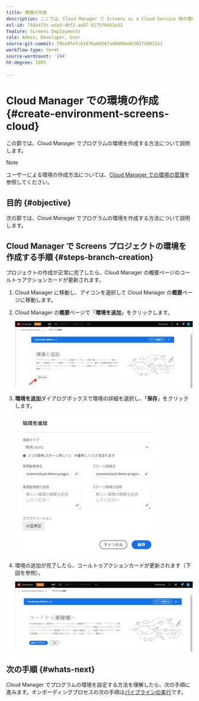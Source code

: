 ```yaml
---
title: 環境の作成
description: ここでは、Cloud Manager で Screens as a Cloud Service 用の環境を作成する方法について説明します。
exl-id: 744a473c-edad-4bf2-ae87-0175f6451e32
feature: Screens Deployments
role: Admin, Developer, User
source-git-commit: f9ba9fefc61876a60567a40000ed6303740032e1
workflow-type: tm+mt
source-wordcount: '194'
ht-degree: 100%

---
```


# Cloud Manager での環境の作成 {#create-environment-screens-cloud}

この節では、Cloud Manager でプログラムの環境を作成する方法について説明します。

>[!NOTE]
>ユーザーによる環境の作成方法については、[Cloud Manager での環境の管理](https://experienceleague.adobe.com/docs/experience-manager-cloud-service/content/implementing/using-cloud-manager/manage-environments.html?lang=ja)を参照してください。

## 目的 {#objective}

次の節では、Cloud Manager でプログラムの環境を作成する方法について説明します。

## Cloud Manager で Screens プロジェクトの環境を作成する手順 {#steps-branch-creation}

プロジェクトの作成が正常に完了したら、Cloud Manager の概要ページのコールトゥアクションカードが更新されます。

1. Cloud Manager に移動し、アイコンを選択して Cloud Manager の&#x200B;**概要**&#x200B;ページに移動します。

1. Cloud Manager の&#x200B;**概要**&#x200B;ページで「**環境を追加**」をクリックします。

   ![画像](/help/screens-cloud/assets/onboarding/add-environ1.png)

1. **環境を追加**&#x200B;ダイアログボックスで環境の詳細を選択し、「**保存**」をクリックします。

   ![画像](/help/screens-cloud/assets/onboarding/add-environ2.png)

1. 環境の追加が完了したら、コールトゥアクションカードが更新されます（下図を参照）。

   ![画像](/help/screens-cloud/assets/onboarding/add-environ3a.png)

## 次の手順 {#whats-next}

Cloud Manager でプログラムの環境を設定する方法を理解したら、次の手順に進みます。オンボーディングプロセスの次の手順は[パイプラインの実行](/help/screens-cloud/onboarding-screens-cloud/running-a-pipeline.md)です。

